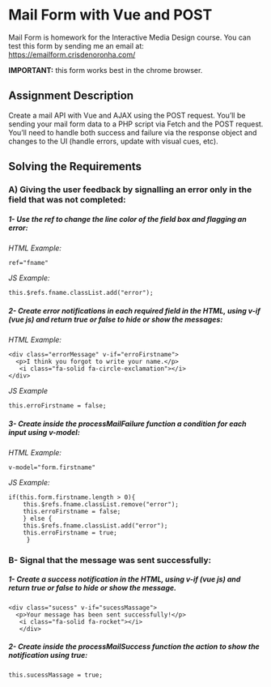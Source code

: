 # Mail Form with Vue and POST
Mail Form is homework for the Interactive Media Design course.
You can test this form by sending me an email at: <br>
https://emailform.crisdenoronha.com/<br>

**IMPORTANT:** this form works best in the chrome browser.

## Assignment Description
Create a mail API with Vue and AJAX using the POST request. You’ll be sending your mail form data to a PHP script via Fetch and the POST request. 
You’ll need to handle both success and failure via the response object and changes to the UI (handle errors, update with visual cues,
etc).

## Solving the Requirements

### A) Giving the user feedback by signalling an error only in the field that was not completed:

##### 1- Use the ref to change the line color of the field box and flagging an error:
*HTML Example:* 
```
ref="fname"
```
*JS Example:* 
```
this.$refs.fname.classList.add("error");
```

##### 2- Create error notifications in each required field in the HTML, using v-if (vue js) and return true or false to hide or show the messages:

*HTML Example:* 
```
<div class="errorMessage" v-if="erroFirstname">
  <p>I think you forgot to write your name.</p>
   <i class="fa-solid fa-circle-exclamation"></i>
</div>

```
*JS Example* 
```
this.erroFirstname = false;
```

##### 3- Create inside the processMailFailure function a condition for each input using v-model:
*HTML Example:* 
```
v-model="form.firstname"
```
*JS Example:*
```
if(this.form.firstname.length > 0){
    this.$refs.fname.classList.remove("error");
    this.erroFirstname = false;
    } else {
    this.$refs.fname.classList.add("error");
    this.erroFirstname = true;
     }
```

### B- Signal that the message was sent successfully:

##### 1- Create a success notification in the HTML, using v-if (vue js) and return true or false to hide or show the message.
```
<div class="sucess" v-if="sucessMassage">
  <p>Your message has been sent successfully!</p>
   <i class="fa-solid fa-rocket"></i>
   </div>
```

##### 2- Create inside the processMailSuccess function the action to show the notification using true:
```
this.sucessMassage = true;
```
